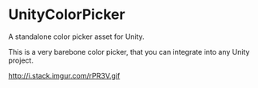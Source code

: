 # UnityColorPicker
A standalone color picker asset for Unity.

This is a very barebone color picker, that you can integrate into any Unity project.

http://i.stack.imgur.com/rPR3V.gif
